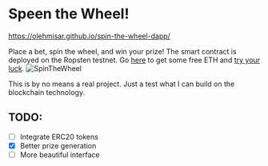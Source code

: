 # Speen the Wheel!

https://olehmisar.github.io/spin-the-wheel-dapp/

Place a bet, spin the wheel, and win your prize! The smart contract is deployed on the Ropsten testnet. Go [here](https://faucet.ropsten.be/) to get some free ETH and [try your luck](https://olehmisar.github.io/spin-the-wheel-dapp/).
![SpinTheWheel](https://user-images.githubusercontent.com/29802592/121817501-7c6cf280-cc8a-11eb-8b0b-263b76f6f39d.gif)

 This is by no means a real project. Just a test what I can build on the blockchain technology.
 
## TODO:
- [ ] Integrate ERC20 tokens
- [x] Better prize generation
- [ ] More beautiful interface
